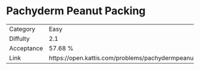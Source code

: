 # Pachyderm Peanut Packing

<table>
    <tr>
        <td>Category</td>
        <td>Easy</td>
    </tr>
    <tr>
        <td>Diffulty</td>
        <td>2.1</td>
    </tr>
    <tr>
        <td>Acceptance</td>
        <td>57.68 %</td>
    </tr>
    <tr>
        <td>Link</td>
        <td>https://open.kattis.com/problems/pachydermpeanutpacking</td>
    </tr>
</table>